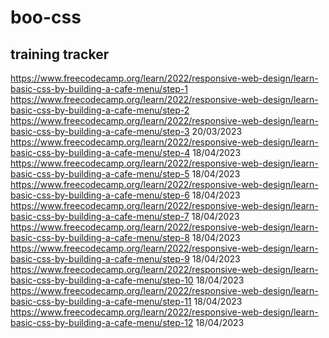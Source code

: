 # boo-css
## training tracker 
https://www.freecodecamp.org/learn/2022/responsive-web-design/learn-basic-css-by-building-a-cafe-menu/step-1
https://www.freecodecamp.org/learn/2022/responsive-web-design/learn-basic-css-by-building-a-cafe-menu/step-2
https://www.freecodecamp.org/learn/2022/responsive-web-design/learn-basic-css-by-building-a-cafe-menu/step-3 20/03/2023
https://www.freecodecamp.org/learn/2022/responsive-web-design/learn-basic-css-by-building-a-cafe-menu/step-4 18/04/2023
https://www.freecodecamp.org/learn/2022/responsive-web-design/learn-basic-css-by-building-a-cafe-menu/step-5 18/04/2023
https://www.freecodecamp.org/learn/2022/responsive-web-design/learn-basic-css-by-building-a-cafe-menu/step-6 18/04/2023
https://www.freecodecamp.org/learn/2022/responsive-web-design/learn-basic-css-by-building-a-cafe-menu/step-7 18/04/2023
https://www.freecodecamp.org/learn/2022/responsive-web-design/learn-basic-css-by-building-a-cafe-menu/step-8 18/04/2023
https://www.freecodecamp.org/learn/2022/responsive-web-design/learn-basic-css-by-building-a-cafe-menu/step-9 18/04/2023
https://www.freecodecamp.org/learn/2022/responsive-web-design/learn-basic-css-by-building-a-cafe-menu/step-10 18/04/2023
https://www.freecodecamp.org/learn/2022/responsive-web-design/learn-basic-css-by-building-a-cafe-menu/step-11 18/04/2023
https://www.freecodecamp.org/learn/2022/responsive-web-design/learn-basic-css-by-building-a-cafe-menu/step-12 18/04/2023
